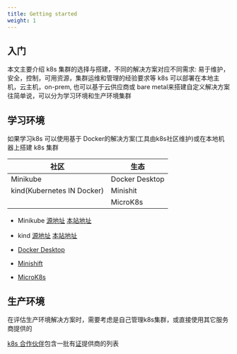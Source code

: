 ```yaml
---
title: Getting started
weight: 1
---
```


## 入门
本文主要介绍 k8s 集群的选择与搭建，不同的解决方案对应不同需求: 易于维护， 安全，控制，可用资源，集群运维和管理的经验要求等
k8s 可以部署在本地主机，云主机，on-prem,
也可以基于云供应商或 bare metal来搭建自定义解决方案
往简单说，可以分为学习环境和生产环境集群


## 学习环境

如果学习k8s 可以使用基于 Docker的解决方案(工具由k8s社区维护)或在本地机器上搭建 k8s 集群

|社区                                     |生态|
|----------------------------------------|------|
|Minikube                                |Docker Desktop|
|kind(Kubernetes IN Docker)              |Minishit|
|                                        |MicroK8s|

- Minikube
  [源地址](https://kubernetes.io/docs/setup/learning-environment/minikube/)
  [本站地址](./01-learning-environment/00-minikube/)

- kind
  [源地址](https://kubernetes.io/docs/setup/learning-environment/kind/)
  [本站地址](./01-learning-environment/01-kind/)

- [Docker Desktop](https://www.docker.com/products/docker-desktop)
- [Minishift](https://docs.okd.io/latest/minishift/)
- [MicroK8s](https://microk8s.io/)

## 生产环境

在评估生产环境解决方案时，需要考虑是自己管理k8s集群，或直接使用其它服务商提供的

[k8s 合作伙伴](https://kubernetes.io/partners/#conformance)包含一批有[证](https://github.com/cncf/k8s-conformance/#certified-kubernetes)提供商的列表
